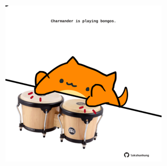 <!-- built at 26/09/2022, 12:01:12 UTC -->
<p align="center">
  <img width="500" height="500" src="./ReadmeImage.svg">
</p>
